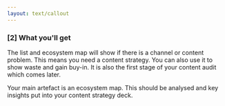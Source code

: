```yaml
---
layout: text/callout
---
```


### [2] What you'll get
The list and ecosystem map will show if there is a channel or content problem. This means you need a content strategy. You can also use it to show waste and gain buy-in. It is also the first stage of your content audit which comes later.

Your main artefact is an ecosystem map. This should be analysed and key insights put into your content strategy deck.
